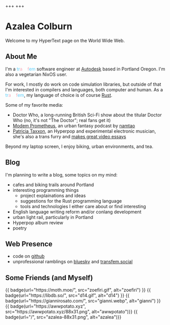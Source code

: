 +++
+++

# Azalea Colburn

Welcome to my HyperText page on the World Wide Web.

## About Me

I'm a <span style='color: #5BCEFA;'>tr</span><span style='color: #F5A9B8;'>a</span><span style='color: #FFFFFF;'>ns</span><span style='color: #F5A9B8;'>f</span><span style='color: #5BCEFA;'>em</span> software engineer at [Autodesk](https://autodesk.com) based in Portland Oregon.
I'm also a vegetarian NixOS user.

For work, I mostly do work on code simulation libraries, but outside of that I'm interested in compilers and languages, both computer and human. As a <span style='color: #5BCEFA;'>tr</span><span style='color: #F5A9B8;'>a</span><span style='color: #FFFFFF;'>ns</span><span style='color: #F5A9B8;'>f</span><span style='color: #5BCEFA;'>em</span>, my language of choice is of course [Rust](https://rust-lang.org).

Some of my favorite media:

- Doctor Who, a long-running British Sci-Fi show about the titular Doctor Who (no, it's not "The Doctor"; real fans get it)
- [Modem Prometheus](https://modemprometheus.com), an urban fantasy podcast by [namtao](https://namtao.com)
- [Patricia Taxxon](https://patriciataxxon.bandcamp.com/), an Hyperpop and experimental electronic musician, she's also a trans furry and [makes great video essays](https://www.youtube.com/@Patricia_Taxxon)

Beyond my laptop screen, I enjoy biking, urban environments, and tea.

## Blog

I'm planning to write a blog, some topics on my mind:

- cafes and biking trails around Portland
- interesting programming things
  - project explainations and ideas
  - suggestions for the Rust programming language
  - tools and technologies I either care about or find interesting
- English language writing reform and/or conlang development
- urban light rail, particularly in Portland
- Hyperpop album review
- poetry

## Web Presence

- code on [github](https://github.com/azaleacolburn)
- unprofessional ramblings on [bluesky](https://bsky.app/profile/azaleacolburn.bsky.social) and [transfem.social](https://transfem.social/@azalea)

## Some Friends (and Myself)

<div style="display: flex; flex-direction: row; flex-wrap: wrap;">
    {{ badge(url="https://moth.moe/", src="zoefiri.gif", alt="zoefiri") }}
    {{ badge(url="https://libdb.so/", src="d14.gif", alt="d14") }}
    {{ badge(url="https://giannirosato.com/", src="gianni.webp", alt="gianni") }}
    {{ badge(url="https://awwpotato.xyz", src="https://awwpotato.xyz/88x31.png", alt="awwpotato")}}
    {{ badge(url="/", src="azalea-88x31.png", alt="azalea")}}
</div>

